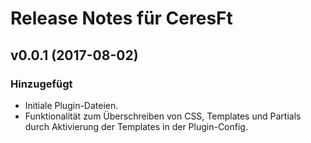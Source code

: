 # Release Notes für CeresFt

## v0.0.1 (2017-08-02)

### Hinzugefügt

- Initiale Plugin-Dateien.
- Funktionalität zum Überschreiben von CSS, Templates und Partials durch Aktivierung der Templates in der Plugin-Config.
